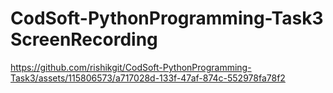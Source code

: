 # CodSoft-PythonProgramming-Task3 ScreenRecording

https://github.com/rishikgit/CodSoft-PythonProgramming-Task3/assets/115806573/a717028d-133f-47af-874c-552978fa78f2

